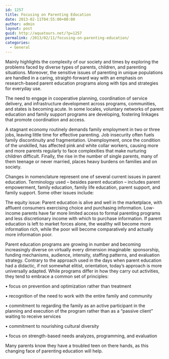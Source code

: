 ```yaml
---
id: 1257
title: Focusing on Parenting Education
date: 2013-02-11T04:55:00+00:00
author: admin
layout: post
guid: http://aquatours.net/?p=1257
permalink: /2013/02/11/focusing-on-parenting-education/
categories:
  - General
---
```

Mainly highlights the complexity of our society and times by exploring the problems faced by diverse types of parents, children, and parenting situations. Moreover, the sensitive issues of parenting in unique populations are handled in a caring, straight-forward way with an emphasis on research-based parent education programs along with tips and strategies for everyday use.

The need to engage in cooperative planning, coordination of service delivery, and infrastructure development across programs, communities, and states is becoming acute. In some locales, voluntary networks of parent education and family support programs are developing, fostering linkages that promote coordination and access.

A stagnant economy routinely demands family employment in two or three jobs, leaving little time for effective parenting. Job insecurity often fuels family discontinuity and fragmentation. Unemployment, once the condition of the unskilled, has affected pink and white collar workers, causing more and more parents regularly to face complexities that make nurturing children difficult. Finally, the rise in the number of single parents, many of them teenage or never married, places heavy burdens on families and on society.

Changes in nomenclature represent one of several current issues in parent education. Terminology used – besides parent education – includes parent empowerment, family education, family life education, parent support, and family support. Some other issues include:

The equity issue: Parent education is alive and well in the marketplace, with affluent consumers exercising choice and purchasing information. Low-income parents have far more limited access to formal parenting programs and less discretionary income with which to purchase information. If parent education is left to market forces alone, the wealthy will become more information rich, while the poor will become comparatively and actually more information poor.

Parent education programs are growing in number and becoming increasingly diverse on virtually every dimension imaginable: sponsorship, funding mechanisms, audience, intensity, staffing patterns, and evaluation strategy. Contrary to the approach used in the days when parent education had a didactic, if not somewhat elitist, orientation, today&#8217;s approach is more universally adapted. While programs differ in how they carry out activities, they tend to embrace a common set of principles:

• focus on prevention and optimization rather than treatment
  
• recognition of the need to work with the entire family and community
  
• commitment to regarding the family as an active participant in the planning and execution of the program rather than as a &#8220;passive client&#8221; waiting to receive services
  
• commitment to nourishing cultural diversity
  
• focus on strength-based needs analyzes, programming, and evaluation
  
Many parents know they have a troubled teen on there hands, as this changing face of parenting education will help.